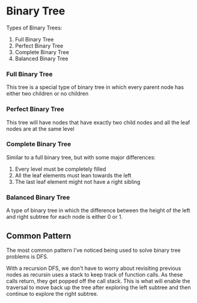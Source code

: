 # Binary Tree

Types of Binary Trees:

1. Full Binary Tree
2. Perfect Binary Tree
3. Complete Binary Tree
4. Balanced Binary Tree

### Full Binary Tree

This tree is a special type of binary tree in which
every parent node has either two children or no children

### Perfect Binary Tree

This tree will have nodes that have exactly two child nodes and all the leaf nodes are at the same level

### Complete Binary Tree

Similar to a full binary tree, but with some major differences:

1. Every level must be completely filled
2. All the leaf elements must lean towards the left
3. The last leaf element might not have a right sibling

### Balanced Binary Tree

A type of binary tree in which the difference between the height of the left and right subtree for each node is either 0 or 1.

## Common Pattern

The most common pattern I've noticed being used to solve binary tree problems is DFS.

With a recursion DFS, we don't have to worry about revisiting previous nodes as recursin uses a stack to keep track of function calls. As these calls return, they get popped off the call stack. This is what will enable the traversal to move back up the tree after exploring the left subtree and then continue to explore the right subtree.
